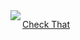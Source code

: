 <img align="left" src="file:///C:/Users/pvsku/Desktop/PP/Batman.png">

[Check That](https://www.conservapedia.com/Best_arguments_against_homosexuality)   

